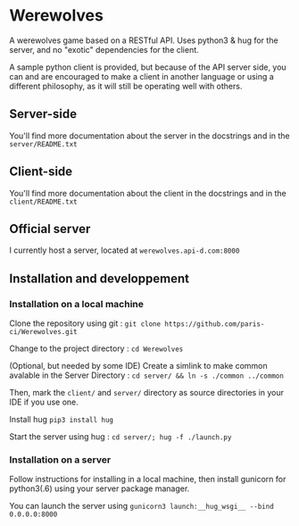 # Werewolves
A werewolves game based on a RESTful API. Uses python3 & hug for the server, and no "exotic" dependencies for the client.

A sample python client is provided, but because of the API server side, you can and are encouraged to make a client in another language or using a different philosophy, as it will still be operating well with others.

## Server-side

You'll find more documentation about the server in the docstrings and in the `server/README.txt`

## Client-side

You'll find more documentation about the client in the docstrings and in the `client/README.txt`

## Official server

I currently host a server, located at `werewolves.api-d.com:8000`

## Installation and developpement

### Installation on a local machine

Clone the repository using git : `git clone https://github.com/paris-ci/Werewolves.git`

Change to the project directory : `cd Werewolves`

(Optional, but needed by some IDE) Create a simlink to make common avalable in the Server Directory : `cd server/ && ln -s ./common ../common`

Then, mark the `client/` and `server/` directory as source directories in your IDE if you use one.

Install hug `pip3 install hug`

Start the server using hug : `cd server/; hug -f ./launch.py`

### Installation on a server

Follow instructions for installing in a local machine, then install gunicorn for python3(.6) using your server package manager.

You can launch the server using `gunicorn3 launch:__hug_wsgi__ --bind 0.0.0.0:8000`


